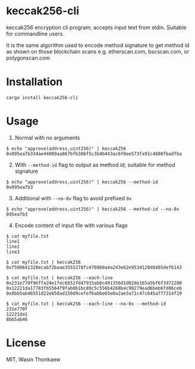 # keccak256-cli
keccak256 encryption cli program; accepts input text from stdin. Suitable for commandline users.

It is the same algorithm used to encode method signature to get method id as shown
on those blockchain scans e.g. etherscan.com, bscscan.com, or polygonscan.com

# Installation

```
cargo install keccak256-cli
```

# Usage

1. Normal with no arguments

```
$ echo "approve(address,uint256)" | keccak256
0x095ea7b334ae44009aa867bfb386f5c3b4b443ac6f0ee573fa91c4608fbadfba
```

2. With `--method-id` flag to output as method id; suitable for method signature

```
$ echo "approve(address,uint256)" | keccak256 --method-id
0x095ea7b3
```

3. Additional with `--no-0x` flag to avoid prefixed `0x`

```
$ echo "approve(address,uint256)" | keccak256 --method-id --no-0x
095ea7b3
```

4. Encode content of input file with various flags

```
$ cat myfile.txt
line1
line2
line3

$ cat myfile.txt | keccak256
0xf500641328ecab72baae3555278fc470860a4a243e62e9534120d8405def6143

$ cat myfile.txt | keccak256 --each-line
0x231e770f96ffa24e1fec6b52fd47915ab8c491356d1d02de165a5bf6f3d72280
0x12221da17783f65564f9fab0b1bc89c5c556b4268b4c98279ead6beb6fd86ceb
0x8bb5ab46551d22e650ad150d9cefef6ab6e65e0a2ae3a71c47c645a777314f19

$ cat myfile.txt | keccak256 --each-line --no-0x --method-id
231e770f
12221da1
8bb5ab46
```

# License
MIT, Wasin Thonkaew

